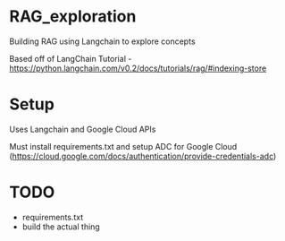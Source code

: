 # RAG_exploration
Building RAG using Langchain to explore concepts

Based off of LangChain Tutorial - https://python.langchain.com/v0.2/docs/tutorials/rag/#indexing-store

# Setup
Uses Langchain and Google Cloud APIs

Must install requirements.txt and setup ADC for Google Cloud (https://cloud.google.com/docs/authentication/provide-credentials-adc)

# TODO
* requirements.txt
* build the actual thing